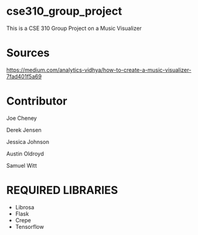 # cse310_group_project

This is a CSE 310 Group Project on a Music Visualizer

# Sources
https://medium.com/analytics-vidhya/how-to-create-a-music-visualizer-7fad401f5a69

# Contributor

Joe Cheney

Derek Jensen

Jessica Johnson

Austin Oldroyd

Samuel Witt


# REQUIRED LIBRARIES
- Librosa
- Flask
- Crepe
- Tensorflow

